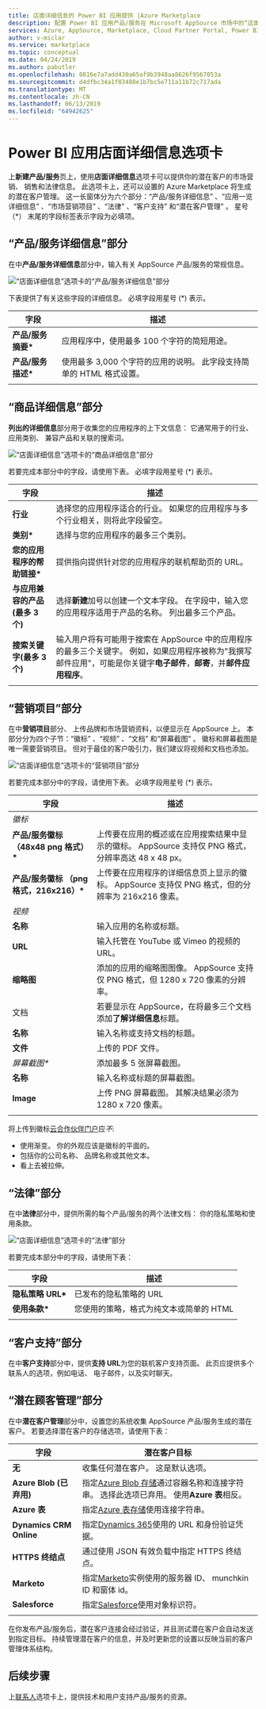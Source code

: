 ```yaml
---
title: 店面详细信息的 Power BI 应用提供 |Azure Marketplace
description: 配置 Power BI 应用产品/服务在 Microsoft AppSource 市场中的“店面详细信息”字段。
services: Azure, AppSource, Marketplace, Cloud Partner Portal, Power BI
author: v-miclar
ms.service: marketplace
ms.topic: conceptual
ms.date: 04/24/2019
ms.author: pabutler
ms.openlocfilehash: 0816e7a7add430a65af9b3948aa8626f9567053a
ms.sourcegitcommit: d4dfbc34a1f03488e1b7bc5e711a11b72c717ada
ms.translationtype: MT
ms.contentlocale: zh-CN
ms.lasthandoff: 06/13/2019
ms.locfileid: "64942625"
---
```

# <a name="power-bi-app-storefront-details-tab"></a>Power BI 应用店面详细信息选项卡

上**新建产品/服务**页上，使用**店面详细信息**选项卡可以提供你的潜在客户的市场营销、 销售和法律信息。 此选项卡上，还可以设置的 Azure Marketplace 将生成的潜在客户管理。 这一长窗体分为六个部分：“产品/服务详细信息”  、“应用一览详细信息”  、“市场营销项目”  、“法律”  、“客户支持”  和“潜在客户管理”  。  星号 （*） 末尾的字段标签表示字段为必填项。


## <a name="offer-details-section"></a>“产品/服务详细信息”部分

在中**产品/服务详细信息**部分中，输入有关 AppSource 产品/服务的常规信息。

![“店面详细信息”选项卡的“产品/服务详细信息”部分](./media/offer-details-section.png)

下表提供了有关这些字段的详细信息。 必填字段用星号 (*) 表示。  

|   字段               |   描述                                                                           |
|-----------------------|-----------------------------------------------------------------------------------------|
| **产品/服务摘要\***     | 应用程序中，使用最多 100 个字符的简短用途。                             |
| **产品/服务描述\*** | 使用最多 3,000 个字符的应用的说明。 此字段支持简单的 HTML 格式设置。 |
|   |    |


## <a name="listing-details-section"></a>“商品详细信息”部分

**列出的详细信息**部分用于收集您的应用程序的上下文信息： 它通常用于的行业、 应用类别、 兼容产品和关联的搜索词。

![“店面详细信息”选项卡的“商品详细信息”部分](./media/listing-details-section.png)

若要完成本部分中的字段，请使用下表。  必填字段用星号 (*) 表示。
 
|   字段                                  |   描述                                                        |
| --------------                           | ---------------------                                                |
| **行业**                           | 选择您的应用程序适合的行业。 如果您的应用程序与多个行业相关，则将此字段留空。      |
| **类别\***                           | 选择与您的应用程序的最多三个类别。     |
| **您的应用程序的帮助链接\***               | 提供指向提供针对您的应用程序的联机帮助页的 URL。           |
| **与应用兼容的产品(最多 3 个)** | 选择**新建**加号以创建一个文本字段。 在字段中，输入您的应用程序适用于产品的名称。 列出最多三个产品。       |
| **搜索关键字(最多 3 个)**              | 输入用户将有可能用于搜索在 AppSource 中的应用程序的最多三个关键字。 例如，如果应用程序被称为"我撰写邮件应用"，可能是你关键字**电子邮件**，**邮寄**，并**邮件应用程序**。 |
|  |  |


## <a name="marketing-artifacts-section"></a>“营销项目”部分

在中**营销项目**部分、 上传品牌和市场营销资料，以便显示在 AppSource 上。  本部分分为四个子节：“徽标”  、“视频”  、“文档”  和“屏幕截图”  。 徽标和屏幕截图是唯一需要营销项目。 但对于最佳的客户吸引力，我们建议将视频和文档也添加。

![“店面详细信息”选项卡的“营销项目”部分](./media/marketing-artifacts-section.png)

若要完成本部分中的字段，请使用下表。 必填字段用星号 (*) 表示。
 
|    字段                             |    描述                                                    |
|   -----------                        |    -------------                                                  |
| *徽标*                              |                                                                   |
| **产品/服务徽标 （48x48 png 格式）\***   | 上传要在应用的概述或在应用搜索结果中显示的徽标。 AppSource 支持仅 PNG 格式，分辨率高达 48 x 48 px。  |
| **产品/服务徽标 （png 格式，216x216）\*** | 上传要在应用程序的详细信息页上显示的徽标。  AppSource 支持仅 PNG 格式，但的分辨率为 216x216 像素。  |
| *视频*                             |                                                                   |
| **名称**                             | 输入应用的名称或标题。                                          |
| **URL**                              | 输入托管在 YouTube 或 Vimeo 的视频的 URL。                              |
| **缩略图**                        | 添加的应用的缩略图图像。  AppSource 支持仅 PNG 格式，但 1280 x 720 像素的分辨率。   |
| 文档                           | 若要显示在 AppSource，在将最多三个文档添加**了解详细信息**标题。  |
| **名称**                             | 输入名称或支持文档的标题。                              |
| **文件**                             | 上传的 PDF 文件。                             |
| *屏幕截图\**                      | 添加最多 5 张屏幕截图。                        |
| **名称**                             | 输入名称或标题的屏幕截图。                                       |
| **Image**                            | 上传 PNG 屏幕截图。 其解决结果必须为 1280 x 720 像素。  | 
|   |   |

将上传到徽标[云合作伙伴门户](https://cloudpartner.azure.com)应*不*:

- 使用渐变。 你的外观应该是徽标的平面的。
- 包括你的公司名称、 品牌名称或其他文本。 
- 看上去被拉伸。

## <a name="legal-section"></a>“法律”部分

在中**法律**部分中，提供所需的每个产品/服务的两个法律文档： 你的隐私策略和使用条款。

![“店面详细信息”选项卡的“法律”部分](./media/legal-section.png)

若要完成本部分中的字段，请使用下表：

|   字段                |   描述                           |
|------------------------|--------------------------------------   |
| **隐私策略 URL\*** | 已发布的隐私策略的 URL       |
| **使用条款\***       | 您使用的策略，格式为纯文本或简单的 HTML     |
|  |  |


## <a name="customer-support-section"></a>“客户支持”部分

在中**客户支持**部分中，提供**支持 URL**为您的联机客户支持页面。  此页应提供多个联系人的选项，例如电话、 电子邮件，以及实时聊天。 


## <a name="lead-management-section"></a>“潜在顾客管理”部分

在中**潜在客户管理**部分中，设置您的系统收集 AppSource 产品/服务生成的潜在客户。 若要选择潜在客户的存储选项，请使用下表：

|    字段               |   潜在客户目标                               |
|------------------------|--------------------------------------            |
|  **无**              | 收集任何潜在客户。 这是默认选项。  |
| **Azure Blob (已弃用)** | 指定[Azure Blob 存储](https://docs.microsoft.com/azure/storage/blobs/storage-blobs-overview)通过容器名称和连接字符串。  选择此选项已弃用。 使用**Azure 表**相反。  |
| **Azure 表**        | 指定[Azure 表存储](https://docs.microsoft.com/azure/cosmos-db/table-storage-overview)使用连接字符串。  |
| **Dynamics CRM Online** | 指定[Dynamics 365](https://dynamics.microsoft.com/)使用的 URL 和身份验证凭据。 |
| **HTTPS 终结点**     | 通过使用 JSON 有效负载中指定 HTTPS 终结点。   |
| **Marketo**            | 指定[Marketo](https://www.marketo.com/)实例使用的服务器 ID、 munchkin ID 和窗体 id。   |
| **Salesforce**         | 指定[Salesforce](https://www.salesforce.com/)使用对象标识符。 |
|  |  |

在你发布产品/服务后，潜在客户连接会经过验证，并且测试潜在客户会自动发送到指定目标。 持续管理潜在客户的信息，并及时更新您的设置以反映当前的客户管理体系结构。


## <a name="next-steps"></a>后续步骤

上[联系人](./cpp-contacts-tab.md)选项卡上，提供技术和用户支持产品/服务的资源。
